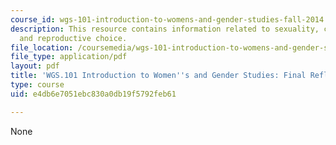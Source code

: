 ```yaml
---
course_id: wgs-101-introduction-to-womens-and-gender-studies-fall-2014
description: This resource contains information related to sexuality, contraception
  and reproductive choice.
file_location: /coursemedia/wgs-101-introduction-to-womens-and-gender-studies-fall-2014/e4db6e7051ebc830a0db19f5792feb61_MITWGS_101F14_FinalReflect.pdf
file_type: application/pdf
layout: pdf
title: 'WGS.101 Introduction to Women''s and Gender Studies: Final Reflections'
type: course
uid: e4db6e7051ebc830a0db19f5792feb61

---
```

None